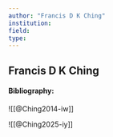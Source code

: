 ```yaml
---
author: "Francis D K Ching"
institution:
field:
type:
---
```


## Francis D K Ching
#### Bibliography:

![[@Ching2014-iw]]

![[@Ching2025-iy]]